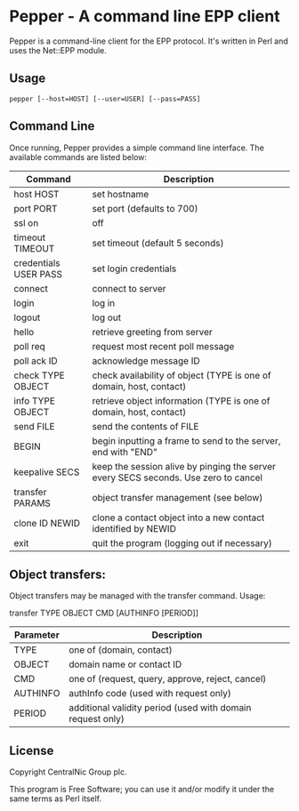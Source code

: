 # Pepper - A command line EPP client

Pepper is a command-line client for the EPP protocol. It's written in Perl and uses the Net::EPP module.

## Usage

`pepper [--host=HOST] [--user=USER] [--pass=PASS]`

## Command Line

Once running, Pepper provides a simple command line interface. The available commands are listed below:

Command | Description
--------|------------
host HOST | set hostname
port PORT | set port (defaults to 700)
ssl on|off | enable/disable SSL (defaults to on)
timeout TIMEOUT | set timeout (default 5 seconds)
credentials USER PASS | set login credentials
connect | connect to server
login | log in
logout | log out
hello | retrieve greeting from server
poll req | request most recent poll message
poll ack ID | acknowledge message ID
check TYPE OBJECT | check availability of object (TYPE is one of domain, host, contact)
info TYPE OBJECT | retrieve object information (TYPE is one of domain, host, contact)
send FILE | send the contents of FILE
BEGIN | begin inputting a frame to send to the server, end with "END"
keepalive SECS | keep the session alive by pinging the server every SECS seconds. Use zero to cancel
transfer PARAMS | object transfer management (see below)
clone ID NEWID | clone a contact object into a new contact identified by NEWID
exit | quit the program (logging out if necessary)

## Object transfers:

Object transfers may be managed with the transfer command. Usage:

  transfer TYPE OBJECT CMD [AUTHINFO [PERIOD]]
  
Parameter | Description
----------|------------  
TYPE | one of (domain, contact)
OBJECT | domain name or contact ID
CMD | one of (request, query, approve, reject, cancel)
AUTHINFO | authInfo code (used with request only)
PERIOD | additional validity period (used with domain request only)

## License

Copyright CentralNic Group plc.

This program is Free Software; you can use it and/or modify it under the same terms as Perl itself.
